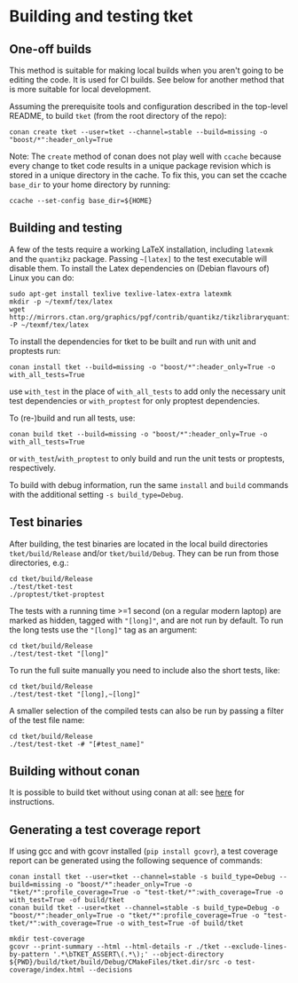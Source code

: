 # Building and testing tket

## One-off builds

This method is suitable for making local builds when you aren't going to be
editing the code. It is used for CI builds. See below for another method that is
more suitable for local development.

Assuming the prerequisite tools and configuration described in the top-level
README, to build `tket` (from the root directory of the repo):

```shell
conan create tket --user=tket --channel=stable --build=missing -o "boost/*":header_only=True
```

Note: The `create` method of conan does not play well with `ccache` because every
change to tket code results in a unique package revision which is stored in a
unique directory in the cache. To fix this, you can set the ccache `base_dir` to
your home directory by running:

```shell
ccache --set-config base_dir=${HOME}
```

## Building and testing

A few of the tests require a working LaTeX installation, including `latexmk` and
the `quantikz` package. Passing `~[latex]` to the test executable will disable
them. To install the Latex dependencies on (Debian flavours of) Linux you can
do:

```shell
sudo apt-get install texlive texlive-latex-extra latexmk
mkdir -p ~/texmf/tex/latex
wget http://mirrors.ctan.org/graphics/pgf/contrib/quantikz/tikzlibraryquantikz.code.tex -P ~/texmf/tex/latex
```

To install the dependencies for tket to be built and run with unit and proptests run:

```shell
conan install tket --build=missing -o "boost/*":header_only=True -o with_all_tests=True
```
use `with_test` in the place of `with_all_tests` to add only the necessary unit test dependencies or `with_proptest`
for only proptest dependencies.

To (re-)build and run all tests, use:

```shell
conan build tket --build=missing -o "boost/*":header_only=True -o with_all_tests=True
```
or `with_test`/`with_proptest` to only build and run the unit tests or proptests, respectively.
 
To build with debug information, run the same `install` and `build` commands with the additional setting `-s build_type=Debug`.

## Test binaries

After building, the test binaries are located in the local
build directories `tket/build/Release` and/or `tket/build/Debug`. 
They can be run from those directories, e.g.:
```shell
cd tket/build/Release
./test/tket-test
./proptest/tket-proptest
```

The tests with a running time >=1 second (on a regular modern laptop) are marked
as hidden, tagged with `"[long]"`, and are not run by default. To run the long
tests use the `"[long]"` tag as an argument:
```shell
cd tket/build/Release
./test/test-tket "[long]"
```

To run the full suite manually you need to include also the short tests, like:
```shell
cd tket/build/Release
./test/test-tket "[long],~[long]"
```

A smaller selection of the compiled tests can also be run by passing a filter of
the test file name:
```shell
cd tket/build/Release
./test/test-tket -# "[#test_name]"
```

## Building without conan

It is possible to build tket without using conan at all: see
[here](../build-without-conan.md) for instructions.

## Generating a test coverage report

If using gcc and with gcovr installed (`pip install gcovr`), a test coverage
report can be generated using the following sequence of commands:

```shell
conan install tket --user=tket --channel=stable -s build_type=Debug --build=missing -o "boost/*":header_only=True -o "tket/*":profile_coverage=True -o "test-tket/*":with_coverage=True -o with_test=True -of build/tket
conan build tket --user=tket --channel=stable -s build_type=Debug -o "boost/*":header_only=True -o "tket/*":profile_coverage=True -o "test-tket/*":with_coverage=True -o with_test=True -of build/tket

mkdir test-coverage
gcovr --print-summary --html --html-details -r ./tket --exclude-lines-by-pattern '.*\bTKET_ASSERT\(.*\);' --object-directory ${PWD}/build/tket/build/Debug/CMakeFiles/tket.dir/src -o test-coverage/index.html --decisions
```

